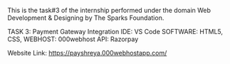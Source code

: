 This is the task#3 of the internship performed under the domain Web Development & Designing by The Sparks Foundation.

TASK 3: Payment Gateway Integration
IDE: VS Code
SOFTWARE: HTML5, CSS, 
WEBHOST: 000webhost
API: Razorpay

Website Link: https://payshreya.000webhostapp.com/
